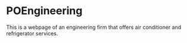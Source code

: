 # POEngineering
This is a webpage of an engineering firm that offers air conditioner and refrigerator services.
